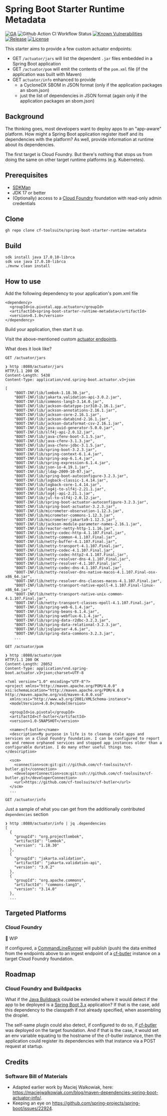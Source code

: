 # Spring Boot Starter Runtime Metadata

[![GA](https://img.shields.io/badge/Release-Alpha-orange)](https://img.shields.io/badge/Release-Alpha-orange) ![Github Action CI Workflow Status](https://github.com/cf-toolsuite/spring-boot-starter-runtime-metadata/actions/workflows/ci.yml/badge.svg) [![Known Vulnerabilities](https://snyk.io/test/github/cf-toolsuite/spring-boot-starter-runtime-metadatar/badge.svg?style=plastic)](https://snyk.io/test/github/cf-toolsuite/spring-boot-starter-runtime-metadata) [![Release](https://jitpack.io/v/cf-toolsuite/spring-boot-starter-runtime-metadata.svg)](https://jitpack.io/#cf-toolsuite/spring-boot-starter-runtime-metadata/master-SNAPSHOT) [![License](https://img.shields.io/badge/License-Apache%202.0-blue.svg)](https://opensource.org/licenses/Apache-2.0)

This starter aims to provide a few custom actuator endpoints:

* GET `/actuator/jars` will list the dependent `.jar` files embedded in a Spring Boot application
* GET `/actuator/pom` will emit the contents of the `pom.xml` file (if the application was built with Maven)
* GET `actuator/info` enhanced to provide
  * a CycloneDX SBOM in JSON format (only if the application packages an sbom.json)
  * just the list of dependencies in JSON format (again only if the application packages an sbom.json)


## Background

The thinking goes, most developers want to deploy apps to an "app-aware" platform.  How might a Spring Boot application register itself and its dependencies with the platform?  As well, provide information at runtime about its dependencies.

The first target is Cloud Foundry.  But there's nothing that stops us from doing the same on other target runtime platforms (e.g. Kubernetes).


## Prerequisites

* [SDKMan](https://sdkman.io/)
* JDK 17 or better
* (Optionally) access to a [Cloud Foundry](https://www.cloudfoundry.org/) foundation with read-only admin credentials


## Clone

```
gh repo clone cf-toolsuite/spring-boot-starter-runtime-metadata
```


## Build

```
sdk install java 17.0.10-librca
sdk use java 17.0.10-librca
./mvnw clean install
```


## How to use

Add the following dependency to your application's pom.xml file

```
<dependency>
  <groupId>io.pivotal.app.actuator</groupId>
  <artifactId>spring-boot-starter-runtime-metadata</artifactId>
  <version>0.1.0</version>
</dependency>
```

Build your application, then start it up.

Visit the above-mentioned custom [actuator endpoints](https://docs.spring.io/spring-boot/docs/current/reference/html/actuator.html).

What does it look like?

```
GET /actuator/jars
```

```
❯ http :8080/actuator/jars
HTTP/1.1 200 OK
Content-Length: 5438
Content-Type: application/vnd.spring-boot.actuator.v3+json

[
    "BOOT-INF/lib/lombok-1.18.30.jar",
    "BOOT-INF/lib/jakarta.validation-api-3.0.2.jar",
    "BOOT-INF/lib/commons-lang3-3.14.0.jar",
    "BOOT-INF/lib/jackson-datatype-jsr310-2.16.1.jar",
    "BOOT-INF/lib/jackson-annotations-2.16.1.jar",
    "BOOT-INF/lib/jackson-core-2.16.1.jar",
    "BOOT-INF/lib/jackson-databind-2.16.1.jar",
    "BOOT-INF/lib/jackson-dataformat-csv-2.16.1.jar",
    "BOOT-INF/lib/java-uuid-generator-5.0.0.jar",
    "BOOT-INF/lib/slf4j-api-2.0.12.jar",
    "BOOT-INF/lib/java-cfenv-boot-3.1.5.jar",
    "BOOT-INF/lib/java-cfenv-3.1.3.jar",
    "BOOT-INF/lib/java-cfenv-jdbc-3.1.5.jar",
    "BOOT-INF/lib/spring-boot-3.2.3.jar",
    "BOOT-INF/lib/spring-context-6.1.4.jar",
    "BOOT-INF/lib/spring-aop-6.1.4.jar",
    "BOOT-INF/lib/spring-expression-6.1.4.jar",
    "BOOT-INF/lib/json-io-4.19.1.jar",
    "BOOT-INF/lib/jldap-2009-10-07.jar",
    "BOOT-INF/lib/spring-boot-autoconfigure-3.2.3.jar",
    "BOOT-INF/lib/logback-classic-1.4.14.jar",
    "BOOT-INF/lib/logback-core-1.4.14.jar",
    "BOOT-INF/lib/log4j-to-slf4j-2.21.1.jar",
    "BOOT-INF/lib/log4j-api-2.21.1.jar",
    "BOOT-INF/lib/jul-to-slf4j-2.0.12.jar",
    "BOOT-INF/lib/spring-boot-actuator-autoconfigure-3.2.3.jar",
    "BOOT-INF/lib/spring-boot-actuator-3.2.3.jar",
    "BOOT-INF/lib/micrometer-observation-1.12.3.jar",
    "BOOT-INF/lib/micrometer-commons-1.12.3.jar",
    "BOOT-INF/lib/micrometer-jakarta9-1.12.3.jar",
    "BOOT-INF/lib/jackson-module-parameter-names-2.16.1.jar",
    "BOOT-INF/lib/reactor-netty-http-1.1.16.jar",
    "BOOT-INF/lib/netty-codec-http-4.1.107.Final.jar",
    "BOOT-INF/lib/netty-common-4.1.107.Final.jar",
    "BOOT-INF/lib/netty-buffer-4.1.107.Final.jar",
    "BOOT-INF/lib/netty-transport-4.1.107.Final.jar",
    "BOOT-INF/lib/netty-codec-4.1.107.Final.jar",
    "BOOT-INF/lib/netty-codec-http2-4.1.107.Final.jar",
    "BOOT-INF/lib/netty-resolver-dns-4.1.107.Final.jar",
    "BOOT-INF/lib/netty-resolver-4.1.107.Final.jar",
    "BOOT-INF/lib/netty-codec-dns-4.1.107.Final.jar",
    "BOOT-INF/lib/netty-resolver-dns-native-macos-4.1.107.Final-osx-x86_64.jar",
    "BOOT-INF/lib/netty-resolver-dns-classes-macos-4.1.107.Final.jar",
    "BOOT-INF/lib/netty-transport-native-epoll-4.1.107.Final-linux-x86_64.jar",
    "BOOT-INF/lib/netty-transport-native-unix-common-4.1.107.Final.jar",
    "BOOT-INF/lib/netty-transport-classes-epoll-4.1.107.Final.jar",
    "BOOT-INF/lib/spring-web-6.1.4.jar",
    "BOOT-INF/lib/spring-beans-6.1.4.jar",
    "BOOT-INF/lib/spring-webflux-6.1.4.jar",
    "BOOT-INF/lib/spring-data-r2dbc-3.2.3.jar",
    "BOOT-INF/lib/spring-data-relational-3.2.3.jar",
    "BOOT-INF/lib/jsqlparser-4.6.jar",
    "BOOT-INF/lib/spring-data-commons-3.2.3.jar",
    ...
```

```
GET /actuator/pom
```

```
❯ http :8080/actuator/pom
HTTP/1.1 200 OK
Content-Length: 28052
Content-Type: application/vnd.spring-boot.actuator.v3+json;charset=UTF-8

<?xml version="1.0" encoding="UTF-8"?>
<project xmlns="http://maven.apache.org/POM/4.0.0" xsi:schemaLocation="http://maven.apache.org/POM/4.0.0 http://maven.apache.org/xsd/maven-4.0.0.xsd"
  xmlns:xsi="http://www.w3.org/2001/XMLSchema-instance">
  <modelVersion>4.0.0</modelVersion>

  <groupId>io.pivotal</groupId>
  <artifactId>cf-butler</artifactId>
  <version>1.0-SNAPSHOT</version>

  <name>cf-butler</name>
  <description>My purpose in life is to cleanup stale apps and services on a Cloud Foundry foundation. I can be configured to report on and remove orphaned services and stopped app instances older than a configurable duration. I do many other useful things too.</description>

  <scm>
    <connection>scm:git:git://github.com/cf-toolsuite/cf-butler.git</connection>
    <developerConnection>scm:git:ssh://github.com/cf-toolsuite/cf-butler.git</developerConnection>
    <url>https://github.com/cf-toolsuite/cf-butler</url>
  </scm>
  ...
```

```
GET /actuator/info
```

Just a sample of what you can get from the additionally contributed `dependencies` section

```
❯ http :8080/actuator/info | jq .dependencies
[
  {
    "groupId": "org.projectlombok",
    "artifactId": "lombok",
    "version": "1.18.30"
  },
  {
    "groupId": "jakarta.validation",
    "artifactId": "jakarta.validation-api",
    "version": "3.0.2"
  },
  {
    "groupId": "org.apache.commons",
    "artifactId": "commons-lang3",
    "version": "3.14.0"
  },
  ...
```


## Targeted Platforms

### Cloud Foundry

:construction: WIP

If configured, a [CommandLineRunner](https://docs.spring.io/spring-boot/docs/current/api/org/springframework/boot/CommandLineRunner.html) will publish (push) the data emitted from the endpoints above to an ingest endpoint of a [cf-butler](https://github.com/cf-toolsuite/cf-butler) instance on a target Cloud Foundry foundation.


## Roadmap

### Cloud Foundry and Buildpacks

What if the [Java Buildpack](https://github.com/cloudfoundry/java-buildpack?tab=readme-ov-file#configuration-and-extension) could be extended where it would detect if the app to be deployed is a [Spring Boot 3.x](https://docs.spring.io/spring-boot/docs/current/reference/html/) application?  If that is the case, add this dependency to the classpath if not already specified, when assembling the droplet.

The self-same plugin could also detect, if configured to do so, if [cf-butler](https://github.com/cf-toolsuite/cf-butler) was deployed on the target foundation.  And if that is the case, it would set an env variable equating to the hostname of the cf-butler instance, then the application could register its dependencies with that instance via a POST request at startup.


## Credits

### Software Bill of Materials

* Adapted earlier work by Maciej Walkowiak, here: https://maciejwalkowiak.com/blog/maven-dependencies-spring-boot-actuator-info/.
* Keeping an eye on https://github.com/spring-projects/spring-boot/issues/22924.

